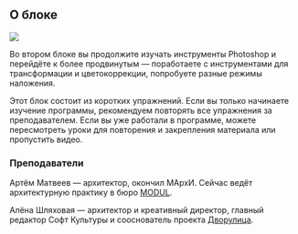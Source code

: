 ## О блоке

![](/img/PSH_81/1666612763_blending-compressed.gif)

Во втором блоке вы продолжите изучать инструменты Photoshop и перейдёте к более продвинутым — поработаете с инструментами для трансформации и цветокоррекции, попробуете разные режимы наложения.

Этот блок состоит из коротких упражнений. Если вы только начинаете изучение программы, рекомендуем повторять все упражнения за преподавателем. Если вы уже работали в программе, можете пересмотреть уроки для повторения и закрепления материала или пропустить видео.

### Преподаватели

Артём Матвеев — архитектор, окончил МАрхИ. Сейчас ведёт архитектурную практику в бюро [MODUL](http://modul-ab.com/).

Алёна Шляховая — архитектор и креативный директор, главный редактор Софт Культуры и сооснователь проекта [Дворулица](http://dvorulitsa.moscow/).